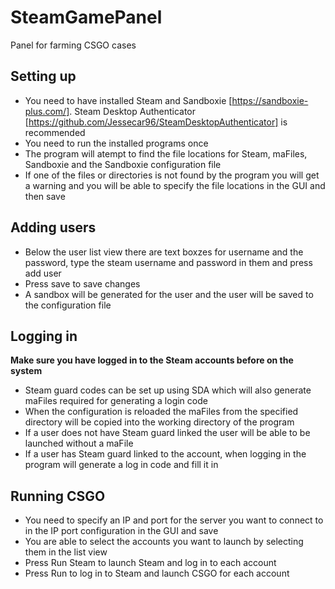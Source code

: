 # SteamGamePanel
Panel for farming CSGO cases

## Setting up
- You need to have installed Steam and Sandboxie [https://sandboxie-plus.com/]. Steam Desktop Authenticator [https://github.com/Jessecar96/SteamDesktopAuthenticator] is recommended
- You need to run the installed programs once
- The program will atempt to find the file locations for Steam, maFiles, Sandboxie and the Sandboxie configuration file
- If one of the files or directories is not found by the program you will get a warning and you will be able to specify the file locations in the GUI and then save

## Adding users
- Below the user list view there are text boxzes for username and the password, type the steam username and password in them and press add user
- Press save to save changes
- A sandbox will be generated for the user and the user will be saved to the configuration file

## Logging in
**Make sure you have logged in to the Steam accounts before on the system**

- Steam guard codes can be set up using SDA which will also generate maFiles required for generating a login code
- When the configuration is reloaded the maFiles from the specified directory will be copied into the working directory of the program
- If a user does not have Steam guard linked the user will be able to be launched without a maFile
- If a user has Steam guard linked to the account, when logging in the program will generate a log in code and fill it in

## Running CSGO
- You need to specify an IP and port for the server you want to connect to in the IP port configuration in the GUI and save
- You are able to select the accounts you want to launch by selecting them in the list view
- Press Run Steam to launch Steam and log in to each account
- Press Run to log in to Steam and launch CSGO for each account
